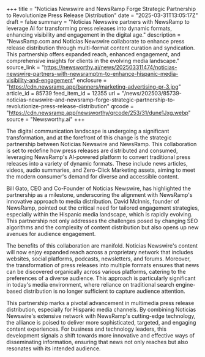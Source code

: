 +++
title = "Noticias Newswire and NewsRamp Forge Strategic Partnership to Revolutionize Press Release Distribution"
date = "2025-03-31T13:05:17Z"
draft = false
summary = "Noticias Newswire partners with NewsRamp to leverage AI for transforming press releases into dynamic formats, enhancing visibility and engagement in the digital age."
description = "NewsRamp.com and Noticias Newswire collaborate to enhance press release distribution through multi-format content curation and syndication. This partnership offers expanded reach, enhanced engagement, and comprehensive insights for clients in the evolving media landscape."
source_link = "https://newsworthy.ai/news/202503311474/noticias-newswire-partners-with-newsramptm-to-enhance-hispanic-media-visibility-and-engagement"
enclosure = "https://cdn.newsramp.app/banners/marketing-advertising-pr-3.jpg"
article_id = 85739
feed_item_id = 12355
url = "/news/202503/85739-noticias-newswire-and-newsramp-forge-strategic-partnership-to-revolutionize-press-release-distribution"
qrcode = "https://cdn.newsramp.app/newsworthy/qrcode/253/31/dune1Jxg.webp"
source = "Newsworthy.ai"
+++

<p>The digital communication landscape is undergoing a significant transformation, and at the forefront of this change is the strategic partnership between Noticias Newswire and NewsRamp. This collaboration is set to redefine how press releases are distributed and consumed, leveraging NewsRamp's AI-powered platform to convert traditional press releases into a variety of dynamic formats. These include news articles, videos, audio summaries, and Zero-Click Marketing assets, aiming to meet the modern consumer's demand for diverse and accessible content.</p><p>Bill Gato, CEO and Co-Founder of Noticias Newswire, has highlighted the partnership as a milestone, underscoring the alignment with NewsRamp's innovative approach to media distribution. David McInnis, founder of NewsRamp, pointed out the critical need for tailored engagement strategies, especially within the Hispanic media landscape, which is rapidly evolving. This partnership not only addresses the challenges posed by changing SEO algorithms and the complexity of content distribution but also opens up new avenues for audience engagement.</p><p>The benefits of this collaboration are manifold. Noticias Newswire's content will now enjoy expanded reach across a proprietary network that includes websites, social platforms, podcasts, newsletters, and forums. Moreover, the transformation of press releases into multiple formats ensures that news can be discovered organically across various platforms, catering to the preferences of a diverse audience. This approach is particularly significant in today's media environment, where reliance on traditional search engine-based distribution is no longer sufficient to capture audience attention.</p><p>This partnership marks a pivotal advancement in multimedia press release distribution, especially for Hispanic media channels. By combining Noticias Newswire's extensive network with NewsRamp's cutting-edge technology, the alliance is poised to deliver more sophisticated, targeted, and engaging content experiences. For business and technology leaders, this development signals a shift towards more innovative and effective ways of disseminating information, ensuring that news not only reaches but also resonates with its intended audience.</p>